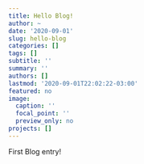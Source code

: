 ```yaml
---
title: Hello Blog!
author: ~
date: '2020-09-01'
slug: hello-blog
categories: []
tags: []
subtitle: ''
summary: ''
authors: []
lastmod: '2020-09-01T22:02:22-03:00'
featured: no
image:
  caption: ''
  focal_point: ''
  preview_only: no
projects: []
---
```


First Blog entry!
